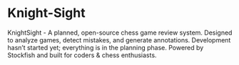 # Knight-Sight
KnightSight - A planned, open-source chess game review system. Designed to analyze games, detect mistakes, and generate annotations. Development hasn’t started yet; everything is in the planning phase. Powered by Stockfish and built for coders &amp; chess enthusiasts.
